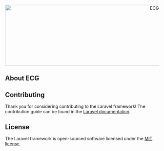 <p align="center"><img src="{{ asset('logo2.png') }}" alt="ECG Logo" class="mx-auto mb-4" style="width: 1000px; height: 200px;"></p>


## About ECG

## Contributing

Thank you for considering contributing to the Laravel framework! The contribution guide can be found in the [Laravel documentation](https://laravel.com/docs/contributions).

## License

The Laravel framework is open-sourced software licensed under the [MIT license](https://opensource.org/licenses/MIT).
